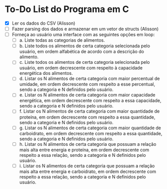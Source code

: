 # To-Do List do Programa em C

- [x] Ler os dados do CSV (Alisson)
- [ ] Fazer parsing dos dados e armazenar em um vetor de structs (Alisson)
- [ ] Forneça ao usuário uma interface com as seguintes opções em loop:
    - [ ] a. Liste todas as categorias de alimentos.
    - [ ] b. Liste todos os alimentos de certa categoria selecionada pelo usuário, em ordem alfabética de acordo com a descrição do alimento.
    - [ ] c. Liste todos os alimentos de certa categoria selecionada pelo usuário, em ordem decrescente com respeito à capacidade energética dos alimentos.
    - [ ] d. Listar os N alimentos de certa categoria com maior percentual de umidade, em ordem decrescente com respeito a esse percentual, sendo a categoria e N definidos pelo usuário.
    - [ ] e. Listar os N alimentos de certa categoria com maior capacidade energética, em ordem decrescente com respeito a essa capacidade, sendo a categoria e N definidos pelo usuário.
    - [ ] f. Listar os N alimentos de certa categoria com maior quantidade de proteína, em ordem decrescente com respeito a essa quantidade, sendo a categoria e N definidos pelo usuário.
    - [ ] g. Listar os N alimentos de certa categoria com maior quantidade de carboidrato, em ordem decrescente com respeito a essa quantidade, sendo a categoria e N definidos pelo usuário.
    - [ ] h. Listar os N alimentos de certa categoria que possuam a relação mais alta entre energia e proteína, em ordem decrescente com respeito a essa relação, sendo a categoria e N definidos pelo usuário.
    - [ ] i. Listar os N alimentos de certa categoria que possuam a relação mais alta entre energia e carboidrato, em ordem decrescente com respeito a essa relação, sendo a categoria e N definidos pelo usuário.
